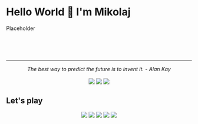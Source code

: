 # Hello World 👋 I'm Mikolaj

Placeholder

<br>

<br>
<br>

<hr>

<p align="center">
   <i>The best way to predict the future is to invent it. - Alan Kay</i>
   <br>

<br>
<a target="_blank" href="https://www.linkedin.com/in/mwitkowicz"><img src="https://img.shields.io/badge/-LinkedIn-0077B5?style=for-the-badge&logo=Linkedin&logoColor=white"></img></a>
<a target="_blank" href="https://forum.xda-developers.com/m/ivorocc.7390007/"><img src="https://img.shields.io/badge/xda%20developers-2DAAE9?style=for-the-badge&logo=xda-developers&logoColor=white"></img></a>
<a target="_blank" href="https://github.com/ivorocc"><img src="https://img.shields.io/badge/GitHub-100000?style=for-the-badge&logo=github&logoColor=white"></img></a>

## Let's play
<p align="center">
<a target="_blank" href=""><img src="https://img.shields.io/badge/PlayStation-003791?style=for-the-badge&logo=playstation&logoColor=white"></img></a>
<a target="_blank" href=""><img src="https://img.shields.io/badge/Xbox-107C10?style=for-the-badge&logo=xbox&logoColor=white"></img></a>
<a target="_blank" href=""><img src="https://img.shields.io/badge/Steam-000000?style=for-the-badge&logo=steam&logoColor=white"></img></a>
<a target="_blank" href=""><img src="https://img.shields.io/badge/Epic%20Games-313131?style=for-the-badge&logo=Epic%20Games&logoColor=white"></img></a>
<a target="_blank" href=""><img src="https://img.shields.io/badge/Nintendo_3DS-D12228?style=for-the-badge&logo=nintendo-3ds&logoColor=white"></img></a>
